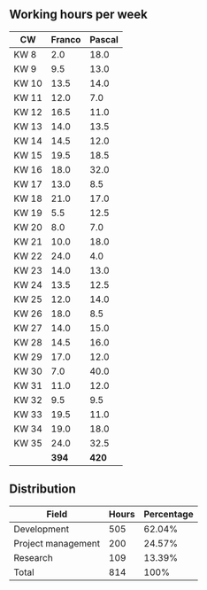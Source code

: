 ## Working hours per week

| CW    | Franco  | Pascal  |
| ----- | ------- | ------- |
| KW 8  | 2.0     | 18.0    |
| KW 9  | 9.5     | 13.0    |
| KW 10 | 13.5    | 14.0    |
| KW 11 | 12.0    | 7.0     |
| KW 12 | 16.5    | 11.0    |
| KW 13 | 14.0    | 13.5    |
| KW 14 | 14.5    | 12.0    |
| KW 15 | 19.5    | 18.5    |
| KW 16 | 18.0    | 32.0    |
| KW 17 | 13.0    | 8.5     |
| KW 18 | 21.0    | 17.0    |
| KW 19 | 5.5     | 12.5    |
| KW 20 | 8.0     | 7.0     |
| KW 21 | 10.0    | 18.0    |
| KW 22 | 24.0    | 4.0     |
| KW 23 | 14.0    | 13.0    |
| KW 24 | 13.5    | 12.5    |
| KW 25 | 12.0    | 14.0    |
| KW 26 | 18.0    | 8.5     |
| KW 27 | 14.0    | 15.0    |
| KW 28 | 14.5    | 16.0    |
| KW 29 | 17.0    | 12.0    |
| KW 30 | 7.0     | 40.0    |
| KW 31 | 11.0    | 12.0    |
| KW 32 | 9.5     | 9.5     |
| KW 33 | 19.5    | 11.0    |
| KW 34 | 19.0    | 18.0    |
| KW 35 | 24.0    | 32.5    |
|       | **394** | **420** |

## Distribution

| Field              | Hours | Percentage |
| ------------------ | ----- | ---------- |
| Development        | 505   | 62.04%     |
| Project management | 200   | 24.57%     |
| Research           | 109   | 13.39%     |
| Total              | 814   | 100%       |
